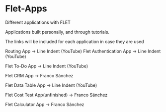 # Flet-Apps
 Different applications with FLET
 

Applications
built personally, and through tutorials.

The links will be included for each application in case they are used

Routing App -> Line Indent (YouTube)
Flet Authentication App -> Line Indent (YouTube)

Flet To-Do App -> Line Indent (YouTube)

Flet CRM App -> Franco Sánchez

Flet Data Table App -> Line Indent (YouTube)

Flet Cost Test App(unfinished) -> Franco Sánchez 

Flet Calculator App -> Franco Sánchez 